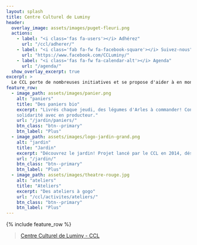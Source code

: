 ```yaml
---
layout: splash
title: Centre Culturel de Luminy
header:
  overlay_image: assets/images/puget-fleuri.png
  actions:
    - label: "<i class='fas fa-users'></i> Adhérez"
      url: "/ccl/adherer/"
    - label: "<i class='fab fa-fw fa-facebook-square'></i> Suivez-nous"
      url: "https://www.facebook.com/CCLuminy/"
    - label: "<i class='fas fa-fw fa-calendar-alt'></i> Agenda"
      url: "/agenda/"
  show_overlay_excerpt: true
excerpt: >
  Le CCL porte de nombreuses initiatives et se propose d'aider à en monter de nouvelles ! Son but : remettre les notions de créativité, de connaissance, de collectivité, de partage et d'entraide au coeur de la vie de notre campus universitaire en proposant à toutes les bonnes volontés de participer à construire leur lieu d'étude, de travail ou encore de vie.
feature_row:
  - image_path: assets/images/panier.png
    alt: "paniers"
    title: "Des paniers bio"
    excerpt: "Livrés chaque jeudi, des légumes d'Arles à commander! Contrats de
    solidarité avec en producteur."
    url: "/jardin/paniers/"
    btn_class: "btn--primary"
    btn_label: "Plus"
  - image_path: assets/images/logo-jardin-grand.png
    alt: "jardin"
    title: "Jardin"
    excerpt: "Découvrez le jardin! Projet lancé par le CCL en 2014, désormais indépendant"
    url: "/jardin/"
    btn_class: "btn--primary"
    btn_label: "Plus"
  - image_path: assets/images/theatre-rouge.jpg
    alt: "ateliers"
    title: "Ateliers"
    excerpt: "Des ateliers à gogo"
    url: "/ccl/activites/ateliers/"
    btn_class: "btn--primary"
    btn_label: "Plus"
---
```


{% include feature_row %}

<div id="fb-root"></div>
<script async defer crossorigin="anonymous" src="https://connect.facebook.net/fr_FR/sdk.js#xfbml=1&version=v5.0"></script>

<div class="fb-page" data-href="https://www.facebook.com/CCLuminy/" data-tabs="timeline" data-width="" data-height="" data-small-header="false" data-adapt-container-width="true" data-hide-cover="false" data-show-facepile="true"><blockquote cite="https://www.facebook.com/CCLuminy/" class="fb-xfbml-parse-ignore"><a href="https://www.facebook.com/CCLuminy/">Centre Culturel de Luminy - CCL</a></blockquote></div>


